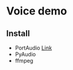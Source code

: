 # Voice demo

## Install 

- PortAudio [Link](http://files.portaudio.com/download.html)
- PyAudio
- ffmpeg



